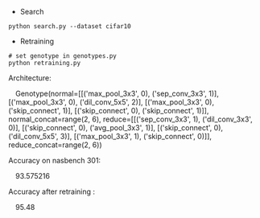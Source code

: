 - Search

```shell
python search.py --dataset cifar10
```

- Retraining

```shell
# set genotype in genotypes.py
python retraining.py 
```
Architecture:

&ensp;&ensp;Genotype(normal=[[('max_pool_3x3', 0), ('sep_conv_3x3', 1)], [('max_pool_3x3', 0), ('dil_conv_5x5', 2)], [('max_pool_3x3', 0), ('skip_connect', 1)], [('skip_connect', 0), ('skip_connect', 1)]], normal_concat=range(2, 6), reduce=[[('sep_conv_3x3', 1), ('dil_conv_3x3', 0)], [('skip_connect', 0), ('avg_pool_3x3', 1)], [('skip_connect', 0), ('dil_conv_5x5', 3)], [('max_pool_3x3', 1), ('skip_connect', 0)]], reduce_concat=range(2, 6))

Accuracy on nasbench 301:

&ensp;&ensp;93.575216

Accuracy after retraining :

&ensp;&ensp;95.48
